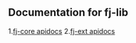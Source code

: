 Documentation for fj-lib
------------------------

1.[fj-core apidocs](fj-core/apidocs)
2.[fj-ext apidocs](fj-ext/apidocs)
